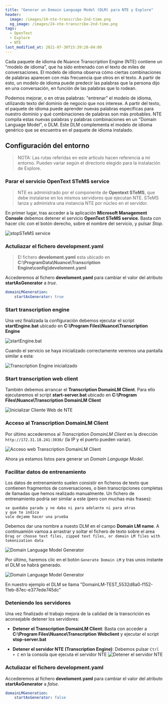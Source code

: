 ```yaml
---
title: "Generar un Domain Language Model (DLM) para NTE y Explore"
header:
  image: /images/24-nte-transcribe-2nd-time.png
  og_image: /images/24-nte-transcribe-2nd-time.png
tags:
  - OpenText
  - Explore
  - NTE
last_modified_at: 2021-07-30T15:39:28-04:00
---
```


Cada paquete de idioma de Nuance Transcription Engine (NTE) contiene un "modelo de idioma", 
que ha sido entrenado con el texto de miles de conversaciones. El modelo de idioma observa cómo ciertas 
combinaciones de palabras aparecen con más frecuencia que otros en el texto. A partir de esto, un modelo de 
idioma puede predecir las palabras que la persona dijo en una conversación, en función de las palabras que lo rodean.

Podemos mejorar, o en otras palabras: "entrenar" el modelo de idioma, utilizando texto del dominio 
de negocio que nos interese. A partir del texto, el paquete de idioma puede aprender nuevas palabras 
específicas para nuestro dominio y qué combinaciones de palabras son más probables. NTE compila estas 
nuevas palabras y palabras combinaciones en un "Domain Language Model", o DLM. Este DLM complementa el 
modelo de idioma genérico que se encuentra en el paquete de idioma instalado.

## Configuración del entorno

> NOTA: Las rutas referidas en este artículo hacen referencia a mi entorno. 
> Pueden variar según el directorio elegido para la instalación de Explore.


### Parar el servicio OpenText STeMS service  

> NTE es administrado por el componente de **Opentext STeMS**, que debe instalarse en los mismos 
> servidores que ejecutan NTE. STeMS lanza y administra una instancia NTE por núcleo en el servidor.

En primer lugar, tras acceder a la aplicación **Microsoft Management Console** debemos detener 
el servicio **OpenText STeMS service**. Basta con hacer clic con el botón derecho, sobre el 
nombre del servicio, y pulsar *Stop*.

![stopSTeMS service](/images/01-stop-STeMS-service.png)


### Actuliazar el fichero development.yaml  

> El fichero **develoment.yaml** esta ubicado en 
> **C:\ProgramData\Nuance\Transcription Engine\config\develoment.yaml**


Accederemos al fichero **develoment.yaml** para cambiar el valor del atributo 
**startAsGenerator** a *true*.

```yaml
domainLMGeneration:
    startAsGenerator: true  
```


### Start transcription engine  

Una vez finalizada la configuración debemos ejecutar el script **startEngine.bat** 
ubicado en **C:\Program Files\Nuance\Transcription Engine**

![startEngine.bat](/images/06-start-transcription-engine.png)

Cuando el servicio se haya inicializado correctamente veremos una pantalla similar a esta:
 
![Transcription Engine inicializado](/images/07-transcription-engine-started.png)


### Start transcription web client

También debemos arrancar el **Transcription DomainLM Client**. Para ello ejecutaremos el script **start-server.bat** 
ubicado en **C:\Program Files\Nuance\Transcription DomainLM Client**

![Inicializar Cliente Web de NTE](/images/starServer-bat-transcription-domain-lm-client.png)



### Acceso al Transcription DomainLM Client

Por último accederemos al *Transcription DomainLM Client* en la dirección `http://172.31.18.241:3030/` (la IP y el puerto pueden variar).

![Acceso web Transcription DomainLM Client](/images/transcription-domainlm-client.png)

Ahora ya estamos listos para generar un *Domain Language Model*.

### Facilitar datos de entrenamiento

Los datos de entrenamiento suelen consistir en ficheros de texto que contienen fragmentos de 
conversaciones, o bien transcripciones completas de llamadas que hemos realizado manualmente.
Un fichero de entrenamiento podría ser similar a este (pero con muchas más frases):

```
se quedaba parado y no daba ni para adelante ni para atras
y que te indica
vale dejame hacer una prueba
```

Debemos dar una nombre a nuesto DLM en el campo **Domain LM name**. A continuamión vamoa a 
arrastrar y soltar el fichero de texto sobre el area 
`Drag or choose text files, zipped text files, or domain LM files with tokenization data`

![Domain Language Model Generator](/images/domain-language-model-generator.png)

Por último, haremos clic en el botón `Generate Domain LM` y tras unos instante el DLM se habrá generado.

![Domain Language Model Generator](/images/domain-language-model-generated.png)

En nuestro ejemplo el DLM se llama "DomainLM-TEST_5532d8a0-f152-11eb-87ec-e377ede745dc"

### Deteniendo los servidores

Una vez finalizado el trabajo mejora de la calidad de la transcrición es aconsejable detener los servidores:

   * **Detener el Transcription DomainLM Client**: Basta con acceder a 
   **C:\Program Files\Nuance\Transcription Webclient** y ejecutar el script **stop-server.bat**

   * **Detener el servidor NTE (Transcription Engine)**: Debemos pulsar `Ctrl + C` en la consola que ejecuta el 
   servidor NTE
   ![Detener el servidor NTE](/images/17-stop-server-transcription-engine.png)


### Actuliazar el fichero development.yaml  

Accederemos al fichero **develoment.yaml** para cambiar el valor del atributo 
**startAsGenerator** a *false*.

```yaml
domainLMGeneration:
    startAsGenerator: false  
```

